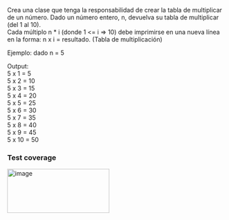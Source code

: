 Crea una clase que tenga la responsabilidad de crear la tabla de multiplicar de un número. Dado un número entero, n, devuelva su tabla de multiplicar (del 1 al 10).  
Cada múltiplo n * i (donde 1 <= i => 10) debe imprimirse en una nueva línea en la forma: n x i = resultado. (Tabla de multiplicación)  

Ejemplo: dado n = 5  

Output:  
5 x 1 = 5  
5 x 2 = 10  
5 x 3 = 15  
5 x 4 = 20  
5 x 5 = 25  
5 x 6 = 30  
5 x 7 = 35  
5 x 8 = 40  
5 x 9 = 45  
5 x 10 = 50  

### Test coverage
<img width="236" height="102" alt="image" src="https://github.com/user-attachments/assets/163c4764-24e6-478d-bec0-7adc98fbc33a" />

